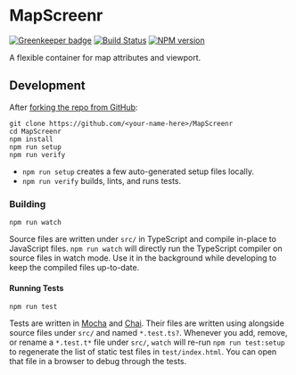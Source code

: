 <!-- Top -->
# MapScreenr
[![Greenkeeper badge](https://badges.greenkeeper.io/FullScreenShenanigans/MapScreenr.svg)](https://greenkeeper.io/)
[![Build Status](https://travis-ci.org/FullScreenShenanigans/MapScreenr.svg?branch=master)](https://travis-ci.org/FullScreenShenanigans/MapScreenr)
[![NPM version](https://badge.fury.io/js/mapscreenr.svg)](http://badge.fury.io/js/mapscreenr)

A flexible container for map attributes and viewport.
<!-- /Top -->

<!-- Development -->
## Development

After [forking the repo from GitHub](https://help.github.com/articles/fork-a-repo/):

```
git clone https://github.com/<your-name-here>/MapScreenr
cd MapScreenr
npm install
npm run setup
npm run verify
```

* `npm run setup` creates a few auto-generated setup files locally.
* `npm run verify` builds, lints, and runs tests.

### Building

```shell
npm run watch
```

Source files are written under `src/` in TypeScript and compile in-place to JavaScript files.
`npm run watch` will directly run the TypeScript compiler on source files in watch mode.
Use it in the background while developing to keep the compiled files up-to-date.

#### Running Tests

```shell
npm run test
```

Tests are written in [Mocha](https://github.com/mochajs/mocha) and [Chai](https://github.com/chaijs/chai).
Their files are written using  alongside source files under `src/` and named `*.test.ts?`.
Whenever you add, remove, or rename a `*.test.t*` file under `src/`, `watch` will re-run `npm run test:setup` to regenerate the list of static test files in `test/index.html`.
You can open that file in a browser to debug through the tests.

<!-- Maps -->
<!-- /Maps -->
<!-- /Development -->
